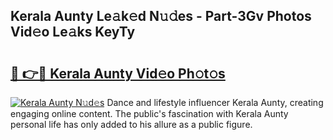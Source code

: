 ## Kerala Aunty Le𝚊k𝚎d N𝚞𝚍es - Part-3Gv Photos Vid𝚎o Le𝚊ks KeyTy

# <h2><a href="http://fbb9t4.evod.top/?m=Kerala+Aunty">🔗 👉🔴 Kerala Aunty Vid𝚎o Ph𝚘t𝚘s</a></h2>

[![Kerala Aunty N𝚞d𝚎s](https://i.imgur.com/8V9OHl7.gif)](http://fbb9t4.evod.top/?m=Kerala+Aunty)
Dance and lifestyle influencer Kerala Aunty, creating engaging online content. The public's fascination with Kerala Aunty personal life has only added to his allure as a public figure. 
